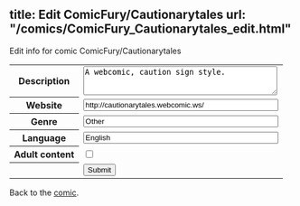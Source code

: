 title: Edit ComicFury/Cautionarytales
url: "/comics/ComicFury_Cautionarytales_edit.html"
---
Edit info for comic ComicFury/Cautionarytales

<form name="comic" action="http://gaepostmail.appspot.com/comic/" method="post">
<table class="comicinfo">
<tr>
<th>Description</th><td><textarea name="description" cols="40" rows="3">A webcomic, caution sign style.</textarea></td>
</tr>
<tr>
<th>Website</th><td><input type="text" name="url" value="http://cautionarytales.webcomic.ws/" size="40"/></td>
</tr>
<tr>
<th>Genre</th><td><input type="text" name="genre" value="Other" size="40"/></td>
</tr>
<tr>
<th>Language</th><td><input type="text" name="language" value="English" size="40"/></td>
</tr>
<tr>
<th>Adult content</th><td><input type="checkbox" name="adult" value="adult" /></td>
</tr>
<tr>
<th></th><td>
<input type="hidden" name="comic" value="ComicFury_Cautionarytales" />
<input type="submit" name="submit" value="Submit" />
</td>
</tr>
</table>
</form>

Back to the [comic](ComicFury_Cautionarytales.html).
